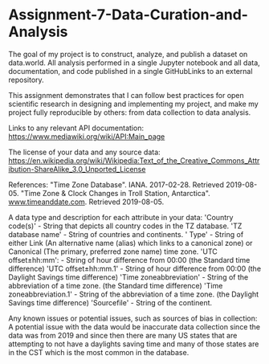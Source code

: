 # Assignment-7-Data-Curation-and-Analysis

The goal of my project is to construct, analyze, and publish a dataset on data.world. All analysis performed in a single Jupyter notebook and all data, documentation, and code published in a single GitHubLinks to an external repository.

This assignment demonstrates that I can follow best practices for open scientific research in designing and implementing my project, and make my project fully reproducible by others: from data collection to data analysis.

Links to any relevant API documentation: https://www.mediawiki.org/wiki/API:Main_page

The license of your data and any source data: https://en.wikipedia.org/wiki/Wikipedia:Text_of_the_Creative_Commons_Attribution-ShareAlike_3.0_Unported_License

References:
"Time Zone Database". IANA. 2017-02-28. Retrieved 2019-08-05. "Time Zone & Clock Changes in Troll Station, Antarctica". www.timeanddate.com. Retrieved 2019-08-05.

A data type and description for each attribute in your data: 
'Country code(s)' - String that depicts all country codes in the TZ database. 
'TZ database name' - String of countries and continents. '
Type' - String of either Link (An alternative name (alias) which links to a canonical zone) or Canonical (The primary, preferred zone name) time zone. 
'UTC offset±hh:mm': - String of hour difference from 00:00 (the Standard time difference) 
'UTC offset±hh:mm.1' - String of hour difference from 00:00 (the Daylight Savings time difference) 
'Time zoneabbreviation' - String of the abbreviation of a time zone. (the Standard time difference) 
'Time zoneabbreviation.1' - String of the abbreviation of a time zone. (the Daylight Savings time difference) 
'Sourcefile' - String of the continent.

Any known issues or potential issues, such as sources of bias in collection: A potential issue with the data would be inaccurate data collection since the data was from 2019 and since then there are many US states that are attempting to not have a daylights saving time and many of those states are in the CST which is the most common in the database.
